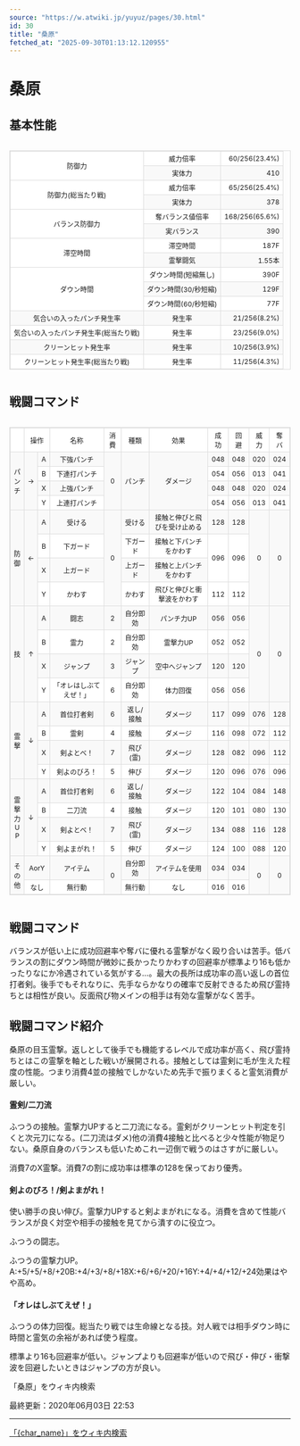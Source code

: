 ```yaml
---
source: "https://w.atwiki.jp/yuyuz/pages/30.html"
id: 30
title: "桑原"
fetched_at: "2025-09-30T01:13:12.120955"
---
```


# 桑原

## 基本性能

<div class="character-table">

<table>
<tr> <!--0-0--><td rowspan="2">防御力</td>
<!--0-1--><td>威力倍率</td>
<!--0-2--><td style="text-align:right;">60/256(23.4%)</td></tr>
<tr>
<!--1-1--><td>実体力</td>
<!--1-2--><td style="text-align:right;">410</td></tr>
<tr> <!--2-0--><td rowspan="2">防御力(総当たり戦)</td>
<!--2-1--><td>威力倍率</td>
<!--2-2--><td style="text-align:right;">65/256(25.4%)</td></tr>
<tr>
<!--3-1--><td>実体力</td>
<!--3-2--><td style="text-align:right;">378</td></tr>
<tr> <!--4-0--><td rowspan="2">バランス防御力</td>
<!--4-1--><td>奪バランス値倍率</td>
<!--4-2--><td style="text-align:right;">168/256(65.6%)</td></tr>
<tr>
<!--5-1--><td>実バランス</td>
<!--5-2--><td style="text-align:right;">390</td></tr>
<tr> <!--6-0--><td rowspan="2">滞空時間</td>
<!--6-1--><td>滞空時間</td>
<!--6-2--><td style="text-align:right;">187F</td></tr>
<tr>
<!--7-1--><td>霊撃闘気</td>
<!--7-2--><td style="text-align:right;">1.55本</td></tr>
<tr> <!--8-0--><td rowspan="3">ダウン時間</td>
<!--8-1--><td>ダウン時間(短縮無し)</td>
<!--8-2--><td style="text-align:right;">390F</td></tr>
<tr>
<!--9-1--><td>ダウン時間(30/秒短縮)</td>
<!--9-2--><td style="text-align:right;">129F</td></tr>
<tr>
<!--10-1--><td>ダウン時間(60/秒短縮)</td>
<!--10-2--><td style="text-align:right;">77F</td></tr>
<tr> <!--11-0--><td>気合いの入ったパンチ発生率</td>
<!--11-1--><td>発生率</td>
<!--11-2--><td style="text-align:right;">21/256(8.2%)</td></tr>
<tr> <!--12-0--><td>気合いの入ったパンチ発生率(総当たり戦)</td>
<!--12-1--><td>発生率</td>
<!--12-2--><td style="text-align:right;">23/256(9.0%)</td></tr>
<tr> <!--13-0--><td>クリーンヒット発生率</td>
<!--13-1--><td>発生率</td>
<!--13-2--><td style="text-align:right;">10/256(3.9%)</td></tr>
<tr> <!--14-0--><td>クリーンヒット発生率(総当たり戦)</td>
<!--14-1--><td>発生率</td>
<!--14-2--><td style="text-align:right;">11/256(4.3%)</td></tr>
</table>

</div>

## 戦闘コマンド

<div class="character-table">

<table>
<tr> <!--0-0--><td></td>
<!--0-1-->
<!--0-2--><td colspan="2" style="text-align:center;">操作</td>
<!--0-3--><td style="text-align:center;">名称</td>
<!--0-4--><td style="text-align:center;">消費</td>
<!--0-5--><td style="text-align:center;">種類</td>
<!--0-6--><td style="text-align:center;">効果</td>
<!--0-7--><td style="text-align:center;">成功</td>
<!--0-8--><td style="text-align:center;">回避</td>
<!--0-9--><td style="text-align:center;">威力</td>
<!--0-10--><td style="text-align:center;">奪バ</td></tr>
<tr> <!--1-0--><td rowspan="4" style="text-align:center;">パ<br/>ン<br/>チ</td>
<!--1-1--><td rowspan="4" style="text-align:center;">→</td>
<!--1-2--><td style="text-align:center;">A</td>
<!--1-3--><td style="text-align:center;">下強パンチ</td>
<!--1-4--><td rowspan="4" style="text-align:center;">0</td>
<!--1-5--><td rowspan="4" style="text-align:center;">パンチ</td>
<!--1-6--><td rowspan="4" style="text-align:center;">ダメージ</td>
<!--1-7--><td style="text-align:center;">048</td>
<!--1-8--><td style="text-align:center;">048</td>
<!--1-9--><td style="text-align:center;">020</td>
<!--1-10--><td style="text-align:center;">024</td></tr>
<tr>
<!--2-2--><td style="text-align:center;">B</td>
<!--2-3--><td style="text-align:center;">下連打パンチ</td>
<!--2-7--><td style="text-align:center;">054</td>
<!--2-8--><td style="text-align:center;">056</td>
<!--2-9--><td style="text-align:center;">013</td>
<!--2-10--><td style="text-align:center;">041</td></tr>
<tr>
<!--3-2--><td style="text-align:center;">X</td>
<!--3-3--><td style="text-align:center;">上強パンチ</td>
<!--3-7--><td style="text-align:center;">048</td>
<!--3-8--><td style="text-align:center;">048</td>
<!--3-9--><td style="text-align:center;">020</td>
<!--3-10--><td style="text-align:center;">024</td></tr>
<tr>
<!--4-2--><td style="text-align:center;">Y</td>
<!--4-3--><td style="text-align:center;">上連打パンチ</td>
<!--4-7--><td style="text-align:center;">054</td>
<!--4-8--><td style="text-align:center;">056</td>
<!--4-9--><td style="text-align:center;">013</td>
<!--4-10--><td style="text-align:center;">041</td></tr>
<tr> <!--5-0--><td rowspan="4" style="text-align:center;">防<br/>御</td>
<!--5-1--><td rowspan="4" style="text-align:center;">←</td>
<!--5-2--><td style="text-align:center;">A</td>
<!--5-3--><td style="text-align:center;">受ける</td>
<!--5-4--><td rowspan="4" style="text-align:center;">0</td>
<!--5-5--><td style="text-align:center;">受ける</td>
<!--5-6--><td style="text-align:center;">接触と伸びと飛びを受け止める</td>
<!--5-7--><td style="text-align:center;">128</td>
<!--5-8--><td style="text-align:center;">128</td>
<!--5-9--><td rowspan="4" style="text-align:center;">0</td>
<!--5-10--><td rowspan="4" style="text-align:center;">0</td></tr>
<tr>
<!--6-2--><td style="text-align:center;">B</td>
<!--6-3--><td style="text-align:center;">下ガード</td>
<!--6-5--><td style="text-align:center;">下ガード</td>
<!--6-6--><td style="text-align:center;">接触と下パンチをかわす</td>
<!--6-7--><td rowspan="2" style="text-align:center;">096</td>
<!--6-8--><td rowspan="2" style="text-align:center;">096</td>
</tr>
<tr>
<!--7-2--><td style="text-align:center;">X</td>
<!--7-3--><td style="text-align:center;">上ガード</td>
<!--7-5--><td style="text-align:center;">上ガード</td>
<!--7-6--><td style="text-align:center;">接触と上パンチをかわす</td>
</tr>
<tr>
<!--8-2--><td style="text-align:center;">Y</td>
<!--8-3--><td style="text-align:center;">かわす</td>
<!--8-5--><td style="text-align:center;">かわす</td>
<!--8-6--><td style="text-align:center;">飛びと伸びと衝撃波をかわす</td>
<!--8-7--><td style="text-align:center;">112</td>
<!--8-8--><td style="text-align:center;">112</td>
</tr>
<tr> <!--9-0--><td rowspan="4" style="text-align:center;">技</td>
<!--9-1--><td rowspan="4" style="text-align:center;">↑</td>
<!--9-2--><td style="text-align:center;">A</td>
<!--9-3--><td style="text-align:center;">闘志</td>
<!--9-4--><td style="text-align:center;">2</td>
<!--9-5--><td style="text-align:center;">自分即効</td>
<!--9-6--><td style="text-align:center;">パンチ力UP</td>
<!--9-7--><td style="text-align:center;">056</td>
<!--9-8--><td style="text-align:center;">056</td>
<!--9-9--><td rowspan="4" style="text-align:center;">0</td>
<!--9-10--><td rowspan="4" style="text-align:center;">0</td></tr>
<tr>
<!--10-2--><td style="text-align:center;">B</td>
<!--10-3--><td style="text-align:center;">霊力</td>
<!--10-4--><td style="text-align:center;">2</td>
<!--10-5--><td style="text-align:center;">自分即効</td>
<!--10-6--><td style="text-align:center;">霊撃力UP</td>
<!--10-7--><td style="text-align:center;">052</td>
<!--10-8--><td style="text-align:center;">052</td>
</tr>
<tr>
<!--11-2--><td style="text-align:center;">X</td>
<!--11-3--><td style="text-align:center;">ジャンプ</td>
<!--11-4--><td style="text-align:center;">3</td>
<!--11-5--><td style="text-align:center;">ジャンプ</td>
<!--11-6--><td style="text-align:center;">空中へジャンプ</td>
<!--11-7--><td style="text-align:center;">120</td>
<!--11-8--><td style="text-align:center;">120</td>
</tr>
<tr>
<!--12-2--><td style="text-align:center;">Y</td>
<!--12-3--><td style="text-align:center;">「オレはしぶてえぜ！」</td>
<!--12-4--><td style="text-align:center;">6</td>
<!--12-5--><td style="text-align:center;">自分即効</td>
<!--12-6--><td style="text-align:center;">体力回復</td>
<!--12-7--><td style="text-align:center;">056</td>
<!--12-8--><td style="text-align:center;">056</td>
</tr>
<tr> <!--13-0--><td rowspan="4" style="text-align:center;">霊<br/>撃</td>
<!--13-1--><td rowspan="4" style="text-align:center;">↓</td>
<!--13-2--><td style="text-align:center;">A</td>
<!--13-3--><td style="text-align:center;">首位打者剣</td>
<!--13-4--><td style="text-align:center;">6</td>
<!--13-5--><td style="text-align:center;">返し/接触</td>
<!--13-6--><td style="text-align:center;">ダメージ</td>
<!--13-7--><td style="text-align:center;">117</td>
<!--13-8--><td style="text-align:center;">099</td>
<!--13-9--><td style="text-align:center;">076</td>
<!--13-10--><td style="text-align:center;">128</td></tr>
<tr>
<!--14-2--><td style="text-align:center;">B</td>
<!--14-3--><td style="text-align:center;">霊剣</td>
<!--14-4--><td style="text-align:center;">4</td>
<!--14-5--><td style="text-align:center;">接触</td>
<!--14-6--><td style="text-align:center;">ダメージ</td>
<!--14-7--><td style="text-align:center;">116</td>
<!--14-8--><td style="text-align:center;">098</td>
<!--14-9--><td style="text-align:center;">072</td>
<!--14-10--><td style="text-align:center;">112</td></tr>
<tr>
<!--15-2--><td style="text-align:center;">X</td>
<!--15-3--><td style="text-align:center;">剣よとべ！</td>
<!--15-4--><td style="text-align:center;">7</td>
<!--15-5--><td style="text-align:center;">飛び(霊)</td>
<!--15-6--><td style="text-align:center;">ダメージ</td>
<!--15-7--><td style="text-align:center;">128</td>
<!--15-8--><td style="text-align:center;">082</td>
<!--15-9--><td style="text-align:center;">096</td>
<!--15-10--><td style="text-align:center;">112</td></tr>
<tr>
<!--16-2--><td style="text-align:center;">Y</td>
<!--16-3--><td style="text-align:center;">剣よのびろ！</td>
<!--16-4--><td style="text-align:center;">5</td>
<!--16-5--><td style="text-align:center;">伸び</td>
<!--16-6--><td style="text-align:center;">ダメージ</td>
<!--16-7--><td style="text-align:center;">120</td>
<!--16-8--><td style="text-align:center;">096</td>
<!--16-9--><td style="text-align:center;">076</td>
<!--16-10--><td style="text-align:center;">096</td></tr>
<tr> <!--17-0--><td rowspan="4" style="text-align:center;">霊<br/>撃<br/>力<br/>U<br/>P</td>
<!--17-1--><td rowspan="4" style="text-align:center;">↓</td>
<!--17-2--><td style="text-align:center;">A</td>
<!--17-3--><td style="text-align:center;">首位打者剣</td>
<!--17-4--><td style="text-align:center;">6</td>
<!--17-5--><td style="text-align:center;">返し/接触</td>
<!--17-6--><td style="text-align:center;">ダメージ</td>
<!--17-7--><td style="text-align:center;">122</td>
<!--17-8--><td style="text-align:center;">104</td>
<!--17-9--><td style="text-align:center;">084</td>
<!--17-10--><td style="text-align:center;">148</td></tr>
<tr>
<!--18-2--><td style="text-align:center;">B</td>
<!--18-3--><td style="text-align:center;">二刀流</td>
<!--18-4--><td style="text-align:center;">4</td>
<!--18-5--><td style="text-align:center;">接触</td>
<!--18-6--><td style="text-align:center;">ダメージ</td>
<!--18-7--><td style="text-align:center;">120</td>
<!--18-8--><td style="text-align:center;">101</td>
<!--18-9--><td style="text-align:center;">080</td>
<!--18-10--><td style="text-align:center;">130</td></tr>
<tr>
<!--19-2--><td style="text-align:center;">X</td>
<!--19-3--><td style="text-align:center;">剣よとべ！</td>
<!--19-4--><td style="text-align:center;">7</td>
<!--19-5--><td style="text-align:center;">飛び(霊)</td>
<!--19-6--><td style="text-align:center;">ダメージ</td>
<!--19-7--><td style="text-align:center;">134</td>
<!--19-8--><td style="text-align:center;">088</td>
<!--19-9--><td style="text-align:center;">116</td>
<!--19-10--><td style="text-align:center;">128</td></tr>
<tr>
<!--20-2--><td style="text-align:center;">Y</td>
<!--20-3--><td style="text-align:center;">剣よまがれ！</td>
<!--20-4--><td style="text-align:center;">5</td>
<!--20-5--><td style="text-align:center;">伸び</td>
<!--20-6--><td style="text-align:center;">ダメージ</td>
<!--20-7--><td style="text-align:center;">124</td>
<!--20-8--><td style="text-align:center;">100</td>
<!--20-9--><td style="text-align:center;">088</td>
<!--20-10--><td style="text-align:center;">120</td></tr>
<tr> <!--21-0--><td rowspan="2" style="text-align:center;">そ<br/>の<br/>他</td>
<!--21-1-->
<!--21-2--><td colspan="2" style="text-align:center;">AorY</td>
<!--21-3--><td style="text-align:center;">アイテム</td>
<!--21-4--><td rowspan="2" style="text-align:center;">0</td>
<!--21-5--><td style="text-align:center;">自分即効</td>
<!--21-6--><td style="text-align:center;">アイテムを使用</td>
<!--21-7--><td style="text-align:center;">034</td>
<!--21-8--><td style="text-align:center;">034</td>
<!--21-9--><td rowspan="2" style="text-align:center;">0</td>
<!--21-10--><td rowspan="2" style="text-align:center;">0</td></tr>
<tr>
<!--22-1-->
<!--22-2--><td colspan="2" style="text-align:center;">なし</td>
<!--22-3--><td style="text-align:center;">無行動</td>
<!--22-5--><td style="text-align:center;">無行動</td>
<!--22-6--><td style="text-align:center;">なし</td>
<!--22-7--><td style="text-align:center;">016</td>
<!--22-8--><td style="text-align:center;">016</td>
</tr>
</table>

</div>

## 戦闘コマンド

バランスが低い上に成功回避率や奪バに優れる霊撃がなく殴り合いは苦手。低バランスの割にダウン時間が微妙に長かったりかわすの回避率が標準より16も低かったりなにか冷遇されている気がする…。最大の長所は成功率の高い返しの首位打者剣。後手でもそれなりに、先手ならかなりの確率で反射できるため飛び霊持ちとは相性が良い。反面飛び物メインの相手は有効な霊撃がなく苦手。

## 戦闘コマンド紹介

桑原の目玉霊撃。返しとして後手でも機能するレベルで成功率が高く、飛び霊持ちとはこの霊撃を軸とした戦いが展開される。接触としては霊剣に毛が生えた程度の性能。つまり消費4並の接触でしかないため先手で振りまくると霊気消費が厳しい。

#### 霊剣/二刀流

ふつうの接触。霊撃力UPすると二刀流になる。霊剣がクリーンヒット判定を引くと次元刀になる。(二刀流はダメ)他の消費4接触と比べると少々性能が物足りない。桑原自身のバランスも低いためこれ一辺倒で戦うのはさすがに厳しい。

消費7のX霊撃。消費7の割に成功率は標準の128を保っており優秀。

#### 剣よのびろ！/剣よまがれ！

使い勝手の良い伸び。霊撃力UPすると剣よまがれになる。消費を含めて性能バランスが良く対空や相手の接触を見てから潰すのに役立つ。

ふつうの闘志。

ふつうの霊撃力UP。A:+5/+5/+8/+20B:+4/+3/+8/+18X:+6/+6/+20/+16Y:+4/+4/+12/+24効果はやや高め。

#### 「オレはしぶてえぜ！」

ふつうの体力回復。総当たり戦では生命線となる技。対人戦では相手ダウン時に時間と霊気の余裕があれば使う程度。

標準より16も回避率が低い。ジャンプよりも回避率が低いので飛び・伸び・衝撃波を回避したいときはジャンプの方が良い。

「桑原」をウィキ内検索

最終更新：2020年06月03日 22:53

<style>
.character-table {
    overflow-x: auto;
    margin: 20px 0;
}

.character-table table {
    border-collapse: collapse;
    width: 100%;
    font-size: 12px;
    border: 1px solid #ddd;
}

.character-table td, .character-table th {
    border: 1px solid #ddd;
    padding: 4px 6px;
    text-align: center;
}

.character-table tr:nth-child(even) {
    background-color: #f9f9f9;
}

.character-table tr:nth-child(odd) {
    background-color: #ffffff;
}
</style>

---

[「{char_name}」をウィキ内検索](https://w.atwiki.jp//w.atwiki.jp/yuyuz/search?andor=and&keyword={char_name})
